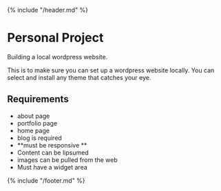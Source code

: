 {% include "/header.md" %}

# Personal Project

Building a local wordpress website. 

This is to make sure you can set up a wordpress website locally. You can select and install any theme that catches your eye. 


## Requirements 
* about page
* portfolio page
* home page 
* blog is required
* **must be responsive **
* Content can be lipsumed
* images can be pulled from the web
* Must have a widget area

{% include "/footer.md" %}

